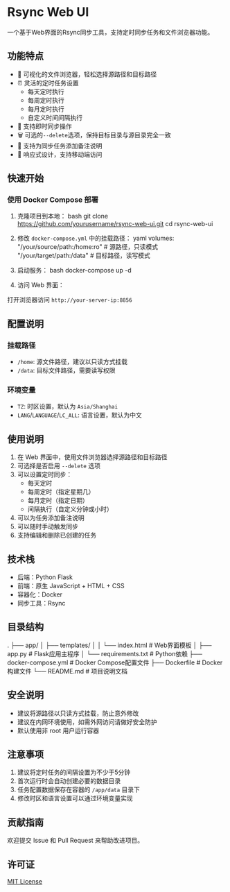 # Rsync Web UI

一个基于Web界面的Rsync同步工具，支持定时同步任务和文件浏览器功能。

## 功能特点

- 📂 可视化的文件浏览器，轻松选择源路径和目标路径
- ⏰ 灵活的定时任务设置
  - 每天定时执行
  - 每周定时执行
  - 每月定时执行
  - 自定义时间间隔执行
- 🔄 支持即时同步操作
- 🗑️ 可选的`--delete`选项，保持目标目录与源目录完全一致
- 📝 支持为同步任务添加备注说明
- 📱 响应式设计，支持移动端访问

## 快速开始

### 使用 Docker Compose 部署

1. 克隆项目到本地：
bash
git clone https://github.com/yourusername/rsync-web-ui.git
cd rsync-web-ui

2. 修改 `docker-compose.yml` 中的挂载路径：
yaml
volumes:
"/your/source/path:/home:ro" # 源路径，只读模式
"/your/target/path:/data" # 目标路径，读写模式

3. 启动服务：
bash
docker-compose up -d

4. 访问 Web 界面：

打开浏览器访问 `http://your-server-ip:8856`

## 配置说明

### 挂载路径

- `/home`: 源文件路径，建议以只读方式挂载
- `/data`: 目标文件路径，需要读写权限

### 环境变量

- `TZ`: 时区设置，默认为 `Asia/Shanghai`
- `LANG`/`LANGUAGE`/`LC_ALL`: 语言设置，默认为中文

## 使用说明

1. 在 Web 界面中，使用文件浏览器选择源路径和目标路径
2. 可选择是否启用 `--delete` 选项
3. 可以设置定时同步：
   - 每天定时
   - 每周定时（指定星期几）
   - 每月定时（指定日期）
   - 间隔执行（自定义分钟或小时）
4. 可以为任务添加备注说明
5. 可以随时手动触发同步
6. 支持编辑和删除已创建的任务

## 技术栈

- 后端：Python Flask
- 前端：原生 JavaScript + HTML + CSS
- 容器化：Docker
- 同步工具：Rsync

## 目录结构
.
├── app/
│ ├── templates/
│ │ └── index.html # Web界面模板
│ ├── app.py # Flask应用主程序
│ └── requirements.txt # Python依赖
├── docker-compose.yml # Docker Compose配置文件
├── Dockerfile # Docker构建文件
└── README.md # 项目说明文档

## 安全说明

- 建议将源路径以只读方式挂载，防止意外修改
- 建议在内网环境使用，如需外网访问请做好安全防护
- 默认使用非 root 用户运行容器

## 注意事项

1. 建议将定时任务的间隔设置为不少于5分钟
2. 首次运行时会自动创建必要的数据目录
3. 任务配置数据保存在容器的 `/app/data` 目录下
4. 修改时区和语言设置可以通过环境变量实现

## 贡献指南

欢迎提交 Issue 和 Pull Request 来帮助改进项目。

## 许可证

[MIT License](LICENSE)